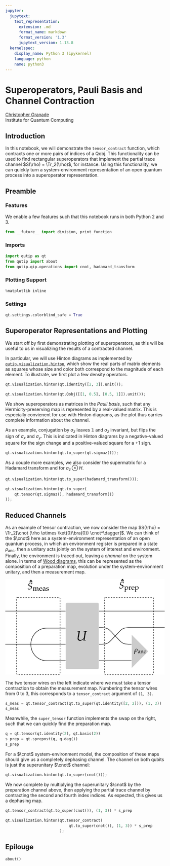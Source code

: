 ```yaml
---
jupyter:
  jupytext:
    text_representation:
      extension: .md
      format_name: markdown
      format_version: '1.3'
      jupytext_version: 1.13.8
  kernelspec:
    display_name: Python 3 (ipykernel)
    language: python
    name: python3
---
```


# Superoperators, Pauli Basis and Channel Contraction


[Christopher Granade](http://www.cgranade.com/) <br>
Institute for Quantum Computing
$\newcommand{\ket}[1]{\left|#1\right\rangle}$
$\newcommand{\bra}[1]{\left\langle#1\right|}$
$\newcommand{\cnot}{{\scriptstyle \rm CNOT}}$
$\newcommand{\Tr}{\operatorname{Tr}}$


## Introduction


In this notebook, we will demonstrate the ``tensor_contract`` function, which contracts one or more pairs of indices of a Qobj. This functionality can be used to find rectangular superoperators that implement the partial trace channel $S(\rho) = \Tr_2(\rho)$, for instance. Using this functionality, we can quickly turn a system-environment representation of an open quantum process into a superoperator representation.


## Preamble


### Features


We enable a few features such that this notebook runs in both Python 2 and 3.

```python
from __future__ import division, print_function
```

### Imports

```python
import qutip as qt
from qutip import about
from qutip.qip.operations import cnot, hadamard_transform
```

### Plotting Support

```python
%matplotlib inline
```

### Settings

```python
qt.settings.colorblind_safe = True
```

## Superoperator Representations and Plotting


We start off by first demonstrating plotting of superoperators, as this will be useful to us in visualizing the results of a contracted channel.


In particular, we will use Hinton diagrams as implemented by [``qutip.visualization.hinton``](http://qutip.org/docs/3.0.1/apidoc/functions.html#qutip.visualization.hinton), which
show the real parts of matrix elements as squares whose size and color both correspond to the magnitude of each element. To illustrate, we first plot a few density operators.

```python
qt.visualization.hinton(qt.identity([2, 3]).unit());
```

```python
qt.visualization.hinton(qt.Qobj([[1, 0.5], [0.5, 1]]).unit());
```

We show superoperators as matrices in the *Pauli basis*, such that any Hermicity-preserving map is represented by a real-valued matrix. This is especially convienent for use with Hinton diagrams, as the plot thus carries complete information about the channel.

As an example, conjugation by $\sigma_z$ leaves $\mathbb{1}$ and $\sigma_z$ invariant, but flips the sign of $\sigma_x$ and $\sigma_y$. This is indicated in Hinton diagrams by a negative-valued square for the sign change and a positive-valued square for a +1 sign.

```python
qt.visualization.hinton(qt.to_super(qt.sigmaz()));
```

As a couple more examples, we also consider the supermatrix for a Hadamard transform and for $\sigma_z \otimes H$.

```python
qt.visualization.hinton(qt.to_super(hadamard_transform()));
```

```python
qt.visualization.hinton(qt.to_super(
    qt.tensor(qt.sigmaz(), hadamard_transform())
));
```

## Reduced Channels


As an example of tensor contraction, we now consider the map $S(\rho) = \Tr_2[\cnot (\rho \otimes \ket{0}\bra{0}) \cnot^\dagger]$.
We can think of the $\cnot$ here as a system-environment representation of an open quantum process, in which an environment register is prepared in a state $\rho_{\text{anc}}$, then a unitary acts jointly on the system of interest and environment. Finally, the environment is traced out, leaving a *channel* on the system alone. In terms of [Wood diagrams](http://arxiv.org/abs/1111.6950), this can be represented as the composition of a preparation map, evolution under the system-environment unitary, and then a measurement map.


![](../../tutorials-v4/basics/images/sprep-wood-diagram.png)


The two tensor wires on the left indicate where we must take a tensor contraction to obtain the measurement map. Numbering the tensor wires from 0 to 3, this corresponds to a ``tensor_contract`` argument of ``(1, 3)``.

```python
s_meas = qt.tensor_contract(qt.to_super(qt.identity([2, 2])), (1, 3))
s_meas
```

Meanwhile, the ``super_tensor`` function implements the swap on the right, such that we can quickly find the preparation map.

```python
q = qt.tensor(qt.identity(2), qt.basis(2))
s_prep = qt.sprepost(q, q.dag())
s_prep
```

For a $\cnot$ system-environment model, the composition of these maps should give us a completely dephasing channel. The channel on both qubits is just the superunitary $\cnot$ channel:

```python
qt.visualization.hinton(qt.to_super(cnot()));
```

We now complete by multiplying the superunitary $\cnot$ by the preparation channel above, then applying the partial trace channel by contracting the second and fourth index indices. As expected, this gives us a dephasing map.

```python
qt.tensor_contract(qt.to_super(cnot()), (1, 3)) * s_prep
```

```python
qt.visualization.hinton(qt.tensor_contract(
                            qt.to_super(cnot()), (1, 3)) * s_prep
                        );
```

## Epilouge

```python
about()
```

```python

```
